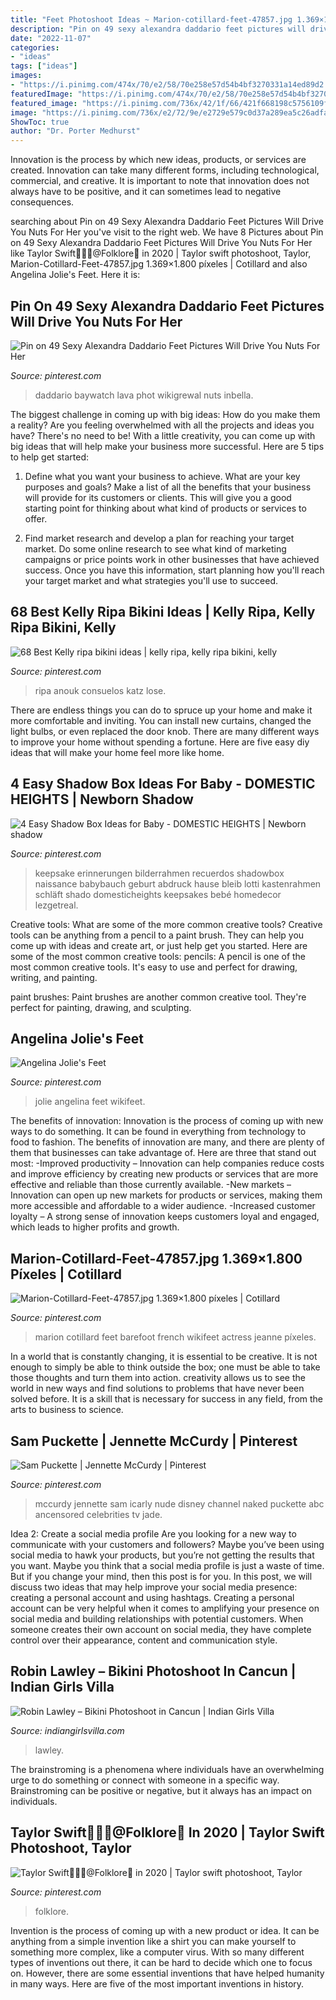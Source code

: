 ```yaml
---
title: "Feet Photoshoot Ideas ~ Marion-cotillard-feet-47857.jpg 1.369×1.800 Píxeles"
description: "Pin on 49 sexy alexandra daddario feet pictures will drive you nuts for her"
date: "2022-11-07"
categories:
- "ideas"
tags: ["ideas"]
images:
- "https://i.pinimg.com/474x/70/e2/58/70e258e57d54b4bf3270331a14ed89d2.jpg"
featuredImage: "https://i.pinimg.com/474x/70/e2/58/70e258e57d54b4bf3270331a14ed89d2.jpg"
featured_image: "https://i.pinimg.com/736x/42/1f/66/421f668198c5756109f720cb35400023.jpg"
image: "https://i.pinimg.com/736x/e2/72/9e/e2729e579c0d37a289ea5c26adfaaf8b.jpg"
ShowToc: true
author: "Dr. Porter Medhurst"
---
```



Innovation is the process by which new ideas, products, or services are created. Innovation can take many different forms, including technological, commercial, and creative. It is important to note that innovation does not always have to be positive, and it can sometimes lead to negative consequences.

	

		
searching about Pin on 49 Sexy Alexandra Daddario Feet Pictures Will Drive You Nuts For Her you've visit to the right web. We have 8 Pictures about Pin on 49 Sexy Alexandra Daddario Feet Pictures Will Drive You Nuts For Her like Taylor Swift🦋💫🦋@Folklore💙 in 2020 | Taylor swift photoshoot, Taylor, Marion-Cotillard-Feet-47857.jpg 1.369×1.800 píxeles | Cotillard and also Angelina Jolie&#039;s Feet. Here it is:
		
    
## Pin On 49 Sexy Alexandra Daddario Feet Pictures Will Drive You Nuts For Her

<img loading=lazy src="https://i.pinimg.com/736x/42/1f/66/421f668198c5756109f720cb35400023.jpg" onerror="this.onerror=null;this.src='https://tse1.mm.bing.net/th?id=OIP.RNiNuCvWVJbaPhX0VlW2YwHaHa&amp;pid=15.1';" alt="Pin on 49 Sexy Alexandra Daddario Feet Pictures Will Drive You Nuts For Her">

_Source: pinterest.com_

>daddario baywatch lava phot wikigrewal nuts inbella. 

	

The biggest challenge in coming up with big ideas: How do you make them a reality?
Are you feeling overwhelmed with all the projects and ideas you have? There's no need to be! With a little creativity, you can come up with big ideas that will help make your business more successful. Here are 5 tips to help get started: 
1. Define what you want your business to achieve. What are your key purposes and goals? Make a list of all the benefits that your business will provide for its customers or clients. This will give you a good starting point for thinking about what kind of products or services to offer. 

2. Find market research and develop a plan for reaching your target market. Do some online research to see what kind of marketing campaigns or price points work in other businesses that have achieved success. Once you have this information, start planning how you'll reach your target market and what strategies you'll use to succeed.

    
## 68 Best Kelly Ripa Bikini Ideas | Kelly Ripa, Kelly Ripa Bikini, Kelly

<img loading=lazy src="https://i.pinimg.com/474x/70/e2/58/70e258e57d54b4bf3270331a14ed89d2.jpg" onerror="this.onerror=null;this.src='https://tse3.mm.bing.net/th?id=OIP.YLiXtaLevjCJ0CouwO9mwQAAAA&amp;pid=15.1';" alt="68 Best Kelly ripa bikini ideas | kelly ripa, kelly ripa bikini, kelly">

_Source: pinterest.com_

>ripa anouk consuelos katz lose. 

	

There are endless things you can do to spruce up your home and make it more comfortable and inviting. You can install new curtains, changed the light bulbs, or even replaced the door knob. There are many different ways to improve your home without spending a fortune. Here are five easy diy ideas that will make your home feel more like home.

    
## 4 Easy Shadow Box Ideas For Baby - DOMESTIC HEIGHTS | Newborn Shadow

<img loading=lazy src="https://i.pinimg.com/736x/3a/de/4c/3ade4c02a9a009ed707a619d9e55b59e.jpg" onerror="this.onerror=null;this.src='https://tse4.mm.bing.net/th?id=OIP.hzKgWFIkIOq4xY__z4PPUQHaJ4&amp;pid=15.1';" alt="4 Easy Shadow Box Ideas for Baby - DOMESTIC HEIGHTS | Newborn shadow">

_Source: pinterest.com_

>keepsake erinnerungen bilderrahmen recuerdos shadowbox naissance babybauch geburt abdruck hause bleib lotti kastenrahmen schläft shado domesticheights keepsakes bebé homedecor lezgetreal. 

	

Creative tools: What are some of the more common creative tools?
Creative tools can be anything from a pencil to a paint brush. They can help you come up with ideas and create art, or just help get you started. Here are some of the most common creative tools:
pencils: A pencil is one of the most common creative tools. It's easy to use and perfect for drawing, writing, and painting.

paint brushes: Paint brushes are another common creative tool. They're perfect for painting, drawing, and sculpting.

    
## Angelina Jolie&#039;s Feet

<img loading=lazy src="https://i.pinimg.com/736x/c8/b0/3a/c8b03a93a2f4944070630f4df2994b6c.jpg" onerror="this.onerror=null;this.src='https://tse2.mm.bing.net/th?id=OIP.z3pZ8cMaTnrxcet6QJaZSQHaLH&amp;pid=15.1';" alt="Angelina Jolie&#039;s Feet">

_Source: pinterest.com_

>jolie angelina feet wikifeet. 

	

The benefits of innovation:
Innovation is the process of coming up with new ways to do something. It can be found in everything from technology to food to fashion. The benefits of innovation are many, and there are plenty of them that businesses can take advantage of. Here are three that stand out most: 
-Improved productivity – Innovation can help companies reduce costs and improve efficiency by creating new products or services that are more effective and reliable than those currently available.
-New markets – Innovation can open up new markets for products or services, making them more accessible and affordable to a wider audience.
-Increased customer loyalty – A strong sense of innovation keeps customers loyal and engaged, which leads to higher profits and growth.

    
## Marion-Cotillard-Feet-47857.jpg 1.369×1.800 Píxeles | Cotillard

<img loading=lazy src="https://s-media-cache-ak0.pinimg.com/736x/64/97/61/649761233a8764c00d1d24c3b5dec465.jpg" onerror="this.onerror=null;this.src='https://tse1.mm.bing.net/th?id=OIP.H5XcOA7yBJC6q_u_QrKKvQHaJv&amp;pid=15.1';" alt="Marion-Cotillard-Feet-47857.jpg 1.369×1.800 píxeles | Cotillard">

_Source: pinterest.com_

>marion cotillard feet barefoot french wikifeet actress jeanne píxeles. 

	

In a world that is constantly changing, it is essential to be creative. It is not enough to simply be able to think outside the box; one must be able to take those thoughts and turn them into action. creativity allows us to see the world in new ways and find solutions to problems that have never been solved before. It is a skill that is necessary for success in any field, from the arts to business to science.

    
## Sam Puckette | Jennette McCurdy | Pinterest

<img loading=lazy src="https://s-media-cache-ak0.pinimg.com/736x/b4/c5/9c/b4c59c3bc47b0c09c6ca2e62f1037ac3.jpg" onerror="this.onerror=null;this.src='https://tse3.mm.bing.net/th?id=OIP.0MLRnNuMVelH6129dwancAHaFj&amp;pid=15.1';" alt="Sam Puckette | Jennette McCurdy | Pinterest">

_Source: pinterest.com_

>mccurdy jennette sam icarly nude disney channel naked puckette abc ancensored celebrities tv jade. 

	

Idea 2: Create a social media profile
Are you looking for a new way to communicate with your customers and followers? Maybe you’ve been using social media to hawk your products, but you’re not getting the results that you want. Maybe you think that a social media profile is just a waste of time. But if you change your mind, then this post is for you. In this post, we will discuss two ideas that may help improve your social media presence: creating a personal account and using hashtags.
Creating a personal account can be very helpful when it comes to amplifying your presence on social media and building relationships with potential customers. When someone creates their own account on social media, they have complete control over their appearance, content and communication style.

    
## Robin Lawley – Bikini Photoshoot In Cancun | Indian Girls Villa

<img loading=lazy src="http://www.gotceleb.com/wp-content/uploads/photos/robin-lawley/bikini-photoshoot-in-cancun/Robin-Lawley:-Bikini-Photoshoot-2016--15.jpg" onerror="this.onerror=null;this.src='https://tse2.mm.bing.net/th?id=OIP.LZ-dcpuzertqFj5HU2VzQwHaJ3&amp;pid=15.1';" alt="Robin Lawley – Bikini Photoshoot in Cancun | Indian Girls Villa">

_Source: indiangirlsvilla.com_

>lawley. 

	

The brainstroming is a phenomena where individuals have an overwhelming urge to do something or connect with someone in a specific way. Brainstroming can be positive or negative, but it always has an impact on individuals.

    
## Taylor Swift🦋💫🦋@Folklore💙 In 2020 | Taylor Swift Photoshoot, Taylor

<img loading=lazy src="https://i.pinimg.com/736x/e2/72/9e/e2729e579c0d37a289ea5c26adfaaf8b.jpg" onerror="this.onerror=null;this.src='https://tse3.mm.bing.net/th?id=OIP.1rE_o5SesVuSSbe4LnYw6AHaHa&amp;pid=15.1';" alt="Taylor Swift🦋💫🦋@Folklore💙 in 2020 | Taylor swift photoshoot, Taylor">

_Source: pinterest.com_

>folklore. 

	

Invention is the process of coming up with a new product or idea. It can be anything from a simple invention like a shirt you can make yourself to something more complex, like a computer virus. With so many different types of inventions out there, it can be hard to decide which one to focus on. However, there are some essential inventions that have helped humanity in many ways. Here are five of the most important inventions in history.

